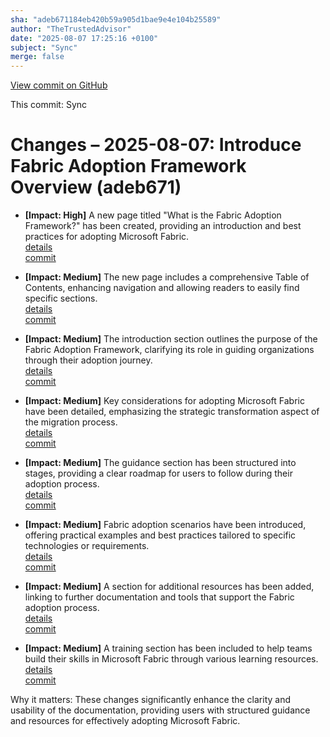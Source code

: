 ```yaml
---
sha: "adeb671184eb420b59a905d1bae9e4e104b25589"
author: "TheTrustedAdvisor"
date: "2025-08-07 17:25:16 +0100"
subject: "Sync"
merge: false
---
```


[View commit on GitHub](https://github.com/TheTrustedAdvisor/FabricAdoptionFramework/commit/adeb671184eb420b59a905d1bae9e4e104b25589)

This commit: Sync

# Changes – 2025-08-07: Introduce Fabric Adoption Framework Overview (adeb671)

- **[Impact: High]** A new page titled "What is the Fabric Adoption Framework?" has been created, providing an introduction and best practices for adopting Microsoft Fabric.  
   [details](/docs/about/changes/2025-08-07-what-is-the-fabric-adoption-framework)  
   [commit](https://github.com/TheTrustedAdvisor/FabricAdoptionFramework/commit/adeb671184eb420b59a905d1bae9e4e104b25589)

- **[Impact: Medium]** The new page includes a comprehensive Table of Contents, enhancing navigation and allowing readers to easily find specific sections.  
   [details](/docs/about/changes/2025-08-07-what-is-the-fabric-adoption-framework)  
   [commit](https://github.com/TheTrustedAdvisor/FabricAdoptionFramework/commit/adeb671184eb420b59a905d1bae9e4e104b25589)

- **[Impact: Medium]** The introduction section outlines the purpose of the Fabric Adoption Framework, clarifying its role in guiding organizations through their adoption journey.  
   [details](/docs/about/changes/2025-08-07-what-is-the-fabric-adoption-framework)  
   [commit](https://github.com/TheTrustedAdvisor/FabricAdoptionFramework/commit/adeb671184eb420b59a905d1bae9e4e104b25589)

- **[Impact: Medium]** Key considerations for adopting Microsoft Fabric have been detailed, emphasizing the strategic transformation aspect of the migration process.  
   [details](/docs/about/changes/2025-08-07-what-is-the-fabric-adoption-framework)  
   [commit](https://github.com/TheTrustedAdvisor/FabricAdoptionFramework/commit/adeb671184eb420b59a905d1bae9e4e104b25589)

- **[Impact: Medium]** The guidance section has been structured into stages, providing a clear roadmap for users to follow during their adoption process.  
   [details](/docs/about/changes/2025-08-07-what-is-the-fabric-adoption-framework)  
   [commit](https://github.com/TheTrustedAdvisor/FabricAdoptionFramework/commit/adeb671184eb420b59a905d1bae9e4e104b25589)

- **[Impact: Medium]** Fabric adoption scenarios have been introduced, offering practical examples and best practices tailored to specific technologies or requirements.  
   [details](/docs/about/changes/2025-08-07-what-is-the-fabric-adoption-framework)  
   [commit](https://github.com/TheTrustedAdvisor/FabricAdoptionFramework/commit/adeb671184eb420b59a905d1bae9e4e104b25589)

- **[Impact: Medium]** A section for additional resources has been added, linking to further documentation and tools that support the Fabric adoption process.  
   [details](/docs/about/changes/2025-08-07-what-is-the-fabric-adoption-framework)  
   [commit](https://github.com/TheTrustedAdvisor/FabricAdoptionFramework/commit/adeb671184eb420b59a905d1bae9e4e104b25589)

- **[Impact: Medium]** A training section has been included to help teams build their skills in Microsoft Fabric through various learning resources.  
   [details](/docs/about/changes/2025-08-07-what-is-the-fabric-adoption-framework)  
   [commit](https://github.com/TheTrustedAdvisor/FabricAdoptionFramework/commit/adeb671184eb420b59a905d1bae9e4e104b25589)

Why it matters: These changes significantly enhance the clarity and usability of the documentation, providing users with structured guidance and resources for effectively adopting Microsoft Fabric.
